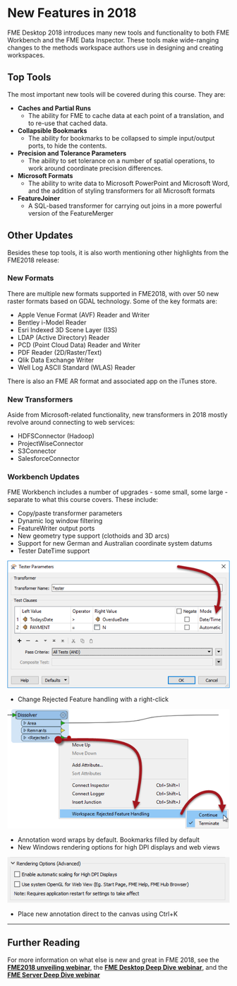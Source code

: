 # New Features in 2018 #

FME Desktop 2018 introduces many new tools and functionality to both FME Workbench and the FME Data Inspector. These tools make wide-ranging changes to the methods workspace authors use in designing and creating workspaces.

## Top Tools ##
The most important new tools will be covered during this course. They are:

- **Caches and Partial Runs**
	- The ability for FME to cache data at each point of a translation, and to re-use that cached data.
- **Collapsible Bookmarks**
	- The ability for bookmarks to be collapsed to simple input/output ports, to hide the contents.
- **Precision and Tolerance Parameters**
	- The ability to set tolerance on a number of spatial operations, to work around coordinate precision differences.
- **Microsoft Formats**
	- The ability to write data to Microsoft PowerPoint and Microsoft Word, and the addition of styling transformers for all Microsoft formats
- **FeatureJoiner**
	- A SQL-based transformer for carrying out joins in a more powerful version of the FeatureMerger


## Other Updates ##
Besides these top tools, it is also worth mentioning other highlights from the FME2018 release:


### New Formats ###
There are multiple new formats supported in FME2018, with over 50 new raster formats based on GDAL technology. Some of the key formats are:

- Apple Venue Format (AVF) Reader and Writer
- Bentley i-Model Reader
- Esri Indexed 3D Scene Layer (I3S)
- LDAP (Active Directory) Reader
- PCD (Point Cloud Data) Reader and Writer
- PDF Reader (2D/Raster/Text)
- Qlik Data Exchange Writer
- Well Log ASCII Standard (WLAS) Reader

There is also an FME AR format and associated app on the iTunes store.



### New Transformers ###
Aside from Microsoft-related functionality, new transformers in 2018 mostly revolve around connecting to web services:

- HDFSConnector (Hadoop)
- ProjectWiseConnector
- S3Connector
- SalesforceConnector


### Workbench Updates ###
FME Workbench includes a number of upgrades - some small, some large - separate to what this course covers. These include:

- Copy/paste transformer parameters
- Dynamic log window filtering
- FeatureWriter output ports
- New geometry type support (clothoids and 3D arcs)
- Support for new German and Australian coordinate system datums
- Tester DateTime support

![](./Images/Img1.002.TesterDateTime.png)

- Change Rejected Feature handling with a right-click

![](./Images/Img1.001.RightClickRejectedFeatures.png)


- Annotation word wraps by default. Bookmarks filled by default
- New Windows rendering options for high DPI displays and web views

![](./Images/Img1.000.RenderingOptions.png)

- Place new annotation direct to the canvas using Ctrl+K

---

## Further Reading ##

For more information on what else is new and great in FME 2018, see the **[FME2018 unveiling webinar](https://www.safe.com/webinars/unveiling-fme-2018/)**, the **[FME Desktop Deep Dive webinar](https://www.safe.com/webinars/deep-dive-fme-desktop-2018/)**, and the **[FME Server Deep Dive webinar](https://www.safe.com/webinars/deep-dive-fme-server-2018/)**







